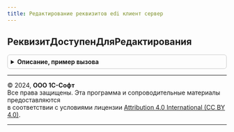 ```yaml
---
title: Редактирование реквизитов edi клиент сервер
---
```



## РеквизитДоступенДляРедактирования
<details style="margin: 1em 0; padding: 0.5em; border: 1px solid #ccc; border-radius: 6px;">

<summary style="font-weight: bold; cursor: pointer;">Описание, пример вызова</summary>

```bsl

// Определяет доступность реквизита, участвующего в обмене EDI, на редактирование
//
// Параметры:
// 	Форма        - ФормаКлиентскогоПриложения - Форма документа, участвующего в обмене по EDI
// 	ИмяРеквизита - Строка                     - Строковый идентификатор реквизита
// Возвращаемое значение:
// 	Булево - Истина - если реквизит доступен для редактирования
//           Ложь   - в ином случае.
Функция РеквизитДоступенДляРедактирования(Форма, ИмяРеквизита) Экспорт
```

Пример вызова
```bsl
Результат = РедактированиеРеквизитовEDIКлиентСервер.РеквизитДоступенДляРедактирования(Форма, ИмяРеквизита) 
```
</details>

---

© 2024, **ООО 1С-Софт**  
Все права защищены. Эта программа и сопроводительные материалы предоставляются  
в соответствии с условиями лицензии [Attribution 4.0 International (CC BY 4.0)](https://creativecommons.org/licenses/by/4.0/legalcode).

---
